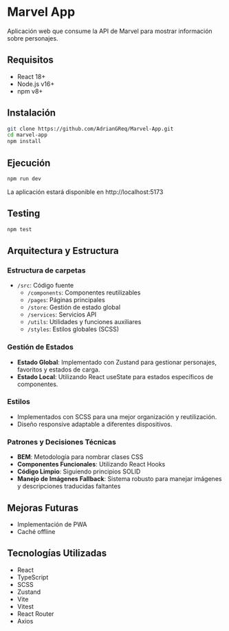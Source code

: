 # Marvel App

Aplicación web que consume la API de Marvel para mostrar información sobre personajes.

## Requisitos

- React 18+
- Node.js v16+ 
- npm v8+

## Instalación

```bash
git clone https://github.com/AdrianGReq/Marvel-App.git
cd marvel-app
npm install
```

## Ejecución

```bash
npm run dev
```

La aplicación estará disponible en http://localhost:5173

## Testing

```bash
npm test
```

## Arquitectura y Estructura

### Estructura de carpetas

- `/src`: Código fuente
  - `/components`: Componentes reutilizables
  - `/pages`: Páginas principales
  - `/store`: Gestión de estado global
  - `/services`: Servicios API
  - `/utils`: Utilidades y funciones auxiliares
  - `/styles`: Estilos globales (SCSS)

### Gestión de Estados

- **Estado Global**: Implementado con Zustand para gestionar personajes, favoritos y estados de carga.
- **Estado Local**: Utilizando React useState para estados específicos de componentes.

### Estilos

- Implementados con SCSS para una mejor organización y reutilización.
- Diseño responsive adaptable a diferentes dispositivos.

### Patrones y Decisiones Técnicas

- **BEM**: Metodología para nombrar clases CSS
- **Componentes Funcionales**: Utilizando React Hooks
- **Código Limpio**: Siguiendo principios SOLID
- **Manejo de Imágenes Fallback**: Sistema robusto para manejar imágenes y descripciones traducidas faltantes

## Mejoras Futuras

- Implementación de PWA
- Caché offline

## Tecnologías Utilizadas

- React
- TypeScript
- SCSS
- Zustand
- Vite
- Vitest
- React Router
- Axios
